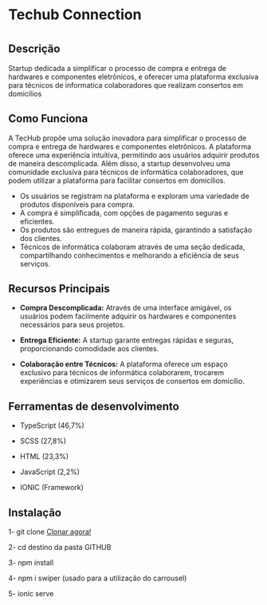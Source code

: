 <!-- Início do Arquivo README.md -->

 <h1>Techub Connection<h1>  
  
## Descrição

Startup dedicada a simplificar o processo de compra e entrega de hardwares e componentes eletrônicos, e oferecer uma plataforma exclusiva para técnicos de informatica colaboradores que realizam consertos em domicilios

## Como Funciona

A TecHub propõe uma solução inovadora para simplificar o processo de compra e entrega de hardwares e componentes eletrônicos. A plataforma oferece uma experiência intuitiva, permitindo aos usuários adquirir 
produtos de maneira descomplicada. Além disso, a startup desenvolveu uma comunidade exclusiva para técnicos de informática colaboradores, que podem utilizar a plataforma para facilitar consertos em domicílios.

- Os usuários se registram na plataforma e exploram uma variedade de produtos disponíveis para compra.
- A compra é simplificada, com opções de pagamento seguras e eficientes.
- Os produtos são entregues de maneira rápida, garantindo a satisfação dos clientes.
- Técnicos de informática colaboram através de uma seção dedicada, compartilhando conhecimentos e melhorando a eficiência de seus serviços.

## Recursos Principais


- **Compra Descomplicada:** Através de uma interface amigável, os usuários podem facilmente adquirir os hardwares e componentes necessários para seus projetos.
  
- **Entrega Eficiente:** A startup garante entregas rápidas e seguras, proporcionando comodidade aos clientes.
  
- **Colaboração entre Técnicos:** A plataforma oferece um espaço exclusivo para técnicos de informática colaborarem, trocarem experiências e otimizarem seus serviços de consertos em domicílio.

## Ferramentas de desenvolvimento

- TypeScript (46,7%)

- SCSS (27,8%)

- HTML (23,3%)

- JavaScript (2,2%)

- IONIC (Framework)

## Instalação

1- git clone <a href="https://github.com/albuquerque14/appSideMenu.git">Clonar agora!</a>

2- cd destino da pasta GITHUB

3- npm install

4- npm i swiper (usado para a utilização do carrousel)

5- ionic serve 


